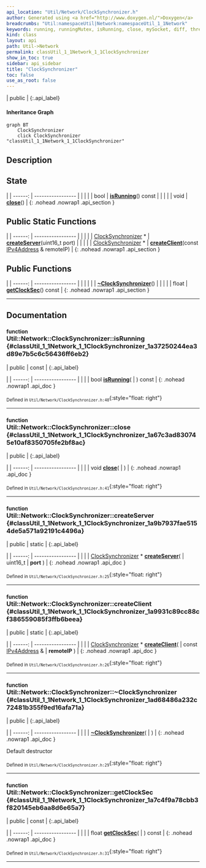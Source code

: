 ```yaml
---
api_location: "Util/Network/ClockSynchronizer.h"
author: Generated using <a href="http://www.doxygen.nl/">Doxygen</a>
breadcrumbs: "Util:namespaceUtil|Network:namespaceUtil_1_1Network"
keywords: running, runningMutex, isRunning, close, mySocket, diff, thread, createServer, createClient, ~ClockSynchronizer, getClockSec, ClockSynchronizer, runServer, runClient
kind: class
layout: api
path: Util->Network
permalink: classUtil_1_1Network_1_1ClockSynchronizer
show_in_toc: true
sidebar: api_sidebar
title: "ClockSynchronizer"
toc: false
use_as_root: false
---
```


| public |
{:.api_label}

#### Inheritance Graph

```mermaid
graph BT
	ClockSynchronizer
	click ClockSynchronizer "classUtil_1_1Network_1_1ClockSynchronizer"
```

## Description





## State

|
| ------: | ----------------- |
|  | |
| bool | **[isRunning](#classUtil_1_1Network_1_1ClockSynchronizer_1a37250244ea3d89e7b5c6c56436ff6eb2)**() const |
|  | |
| void | **[close](#classUtil_1_1Network_1_1ClockSynchronizer_1a67c3ad830745e10af8350705fe2bf8ac)**() |
{: .nohead .nowrap1 .api_section }


## Public Static Functions

|
| ------: | ----------------- |
|  | |
| [ClockSynchronizer](classUtil_1_1Network_1_1ClockSynchronizer) * | **[createServer](#classUtil_1_1Network_1_1ClockSynchronizer_1a9b7937fae5154de5a571a92191c4496a)**(uint16_t port) |
|  | |
| [ClockSynchronizer](classUtil_1_1Network_1_1ClockSynchronizer) * | **[createClient](#classUtil_1_1Network_1_1ClockSynchronizer_1a9931c89cc88cf386559085f3ffb6beea)**(const [IPv4Address](classUtil_1_1Network_1_1IPv4Address) & remoteIP) |
{: .nohead .nowrap1 .api_section }


## Public Functions

|
| ------: | ----------------- |
|  | |
|  | **[~ClockSynchronizer](#classUtil_1_1Network_1_1ClockSynchronizer_1ad68486a232c72481b355f9ed16afa71a)**() |
|  | |
| float | **[getClockSec](#classUtil_1_1Network_1_1ClockSynchronizer_1a7c4f9a78cbb3f820145eb6aa8d6e65a7)**() const |
{: .nohead .nowrap1 .api_section }


-------------------------------------------------------------------

## Documentation

### <small>function</small><br/> Util::Network::ClockSynchronizer::isRunning {#classUtil_1_1Network_1_1ClockSynchronizer_1a37250244ea3d89e7b5c6c56436ff6eb2}

| public | const |
{:.api_label}

|
| ------: | ----------------- |
|  |
| bool **[isRunning](#classUtil_1_1Network_1_1ClockSynchronizer_1a37250244ea3d89e7b5c6c56436ff6eb2)**( |  ) const |
{: .nohead .nowrap1 .api_doc }





<sub>Defined in `Util/Network/ClockSynchronizer.h:40`</sub>{:style="float: right"}

-------------------------------------------------------------------

### <small>function</small><br/> Util::Network::ClockSynchronizer::close {#classUtil_1_1Network_1_1ClockSynchronizer_1a67c3ad830745e10af8350705fe2bf8ac}

| public |
{:.api_label}

|
| ------: | ----------------- |
|  |
| void **[close](#classUtil_1_1Network_1_1ClockSynchronizer_1a67c3ad830745e10af8350705fe2bf8ac)**( |  ) |
{: .nohead .nowrap1 .api_doc }





<sub>Defined in `Util/Network/ClockSynchronizer.h:41`</sub>{:style="float: right"}

-------------------------------------------------------------------

### <small>function</small><br/> Util::Network::ClockSynchronizer::createServer {#classUtil_1_1Network_1_1ClockSynchronizer_1a9b7937fae5154de5a571a92191c4496a}

| public | static |
{:.api_label}

|
| ------: | ----------------- |
|  |
| [ClockSynchronizer](classUtil_1_1Network_1_1ClockSynchronizer) * **[createServer](#classUtil_1_1Network_1_1ClockSynchronizer_1a9b7937fae5154de5a571a92191c4496a)**( | uint16_t | **port** ) |
{: .nohead .nowrap1 .api_doc }





<sub>Defined in `Util/Network/ClockSynchronizer.h:25`</sub>{:style="float: right"}

-------------------------------------------------------------------

### <small>function</small><br/> Util::Network::ClockSynchronizer::createClient {#classUtil_1_1Network_1_1ClockSynchronizer_1a9931c89cc88cf386559085f3ffb6beea}

| public | static |
{:.api_label}

|
| ------: | ----------------- |
|  |
| [ClockSynchronizer](classUtil_1_1Network_1_1ClockSynchronizer) * **[createClient](#classUtil_1_1Network_1_1ClockSynchronizer_1a9931c89cc88cf386559085f3ffb6beea)**( | const [IPv4Address](classUtil_1_1Network_1_1IPv4Address) & | **remoteIP** ) |
{: .nohead .nowrap1 .api_doc }





<sub>Defined in `Util/Network/ClockSynchronizer.h:26`</sub>{:style="float: right"}

-------------------------------------------------------------------

### <small>function</small><br/> Util::Network::ClockSynchronizer::~ClockSynchronizer {#classUtil_1_1Network_1_1ClockSynchronizer_1ad68486a232c72481b355f9ed16afa71a}

| public |
{:.api_label}

|
| ------: | ----------------- |
|  |
|  **[~ClockSynchronizer](#classUtil_1_1Network_1_1ClockSynchronizer_1ad68486a232c72481b355f9ed16afa71a)**( |  ) |
{: .nohead .nowrap1 .api_doc }



Default destructor



<sub>Defined in `Util/Network/ClockSynchronizer.h:29`</sub>{:style="float: right"}

-------------------------------------------------------------------

### <small>function</small><br/> Util::Network::ClockSynchronizer::getClockSec {#classUtil_1_1Network_1_1ClockSynchronizer_1a7c4f9a78cbb3f820145eb6aa8d6e65a7}

| public | const |
{:.api_label}

|
| ------: | ----------------- |
|  |
| float **[getClockSec](#classUtil_1_1Network_1_1ClockSynchronizer_1a7c4f9a78cbb3f820145eb6aa8d6e65a7)**( |  ) const |
{: .nohead .nowrap1 .api_doc }





<sub>Defined in `Util/Network/ClockSynchronizer.h:31`</sub>{:style="float: right"}

-------------------------------------------------------------------

